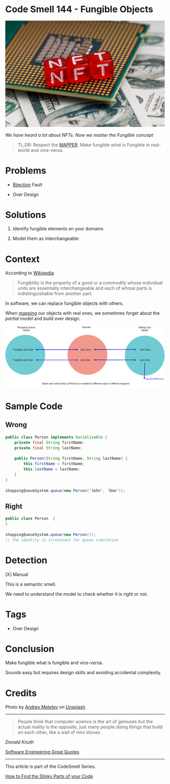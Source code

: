 # Code Smell 144 - Fungible Objects

![Code Smell 144 - Fungible Objects](Code%20Smell%20144%20-%20Fungible%20Objects.jpg)

*We have heard a lot about NFTs. Now we master the Fungible concept*

> TL;DR: Respect the [MAPPER](https://github.com/mcsee/Software-Design-Articles/tree/main/Articles/Theory/What%20is%20(wrong%20with)%20software/readme.md). Make fungible what is Fungible in real-world and vice-versa.

# Problems

- [Bijection](https://github.com/mcsee/Software-Design-Articles/tree/main/Articles/Theory/The%20One%20and%20Only%20Software%20Design%20Principle/readme.md) Fault

- Over Design

# Solutions

1. Identify fungible elements on your domains

2. Model them as interchangeable

# Context

According to [Wikipedia](https://en.wikipedia.org/wiki/Fungibility)

> Fungibility is the property of a good or a commodity whose individual units are essentially interchangeable and each of whose parts is indistinguishable from another part.

In software, we can replace fungible objects with others.

When [mapping](https://github.com/mcsee/Software-Design-Articles/tree/main/Articles/Theory/What%20is%20(wrong%20with)%20software/readme.md) our objects with real ones, we sometimes forget about the *partial* model and build over design. 


![Fungible Model](Fungible%20Model.png) 

# Sample Code

## Wrong

[Gist Url]: # (https://gist.github.com/mcsee/3fc2c7089aa88088a73138ee6b62e675)
```java
public class Person implements Serializable {
    private final String firstName;
    private final String lastName;

    public Person(String firstName, String lastName) {
        this.firstName = firstName;
        this.lastName = lastName;
    }
}

shoppingQueueSystem.queue(new Person('John', 'Doe'));
```

## Right

[Gist Url]: # (https://gist.github.com/mcsee/97a8fd4467d51b6769f7ba63210dddee)
```java
public class Person  { 
} 

shoppingQueueSystem.queue(new Person());
// The identity is irrelevant for queue simulation 
```

# Detection

[X] Manual

This is a semantic smell.

We need to understand the model to check whether it is right or not.

# Tags

- Over Design

# Conclusion

Make fungible what is fungible and vice-versa.

Sounds easy but requires design skills and avoiding accidental complexity.

# Credits

Photo by [Andrey Metelev](https://unsplash.com/@metelevan) on [Unsplash](https://unsplash.com/s/photos/nft)
  
* * *

> People think that computer science is the art of geniuses but the actual reality is the opposite, just many people doing things that build on each other, like a wall of mini stones.

_Donald Knuth_
 
[Software Engineering Great Quotes](https://github.com/mcsee/Software-Design-Articles/tree/main/Articles/Quotes/Software%20Engineering%20Great%20Quotes/readme.md)

* * *

This article is part of the CodeSmell Series.

[How to Find the Stinky Parts of your Code](https://github.com/mcsee/Software-Design-Articles/tree/main/Articles/Code%20Smells/How%20to%20Find%20the%20Stinky%20parts%20of%20your%20Code/readme.md)